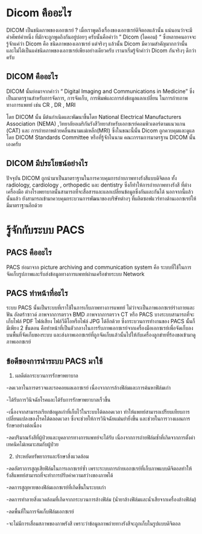 # Dicom คืออะไร

DICOM  เป็นชนิดภาพของเอกซเรย์ ?
เมื่อเราพูดถึงเรื่องของเอกซเรย์ดิจิตอลแล้วนั้น แน่นอนว่าจะมีคำศัพท์คำหนึ่ง
ที่มักจะถูกพูดถึงกันอยู่บ่อยๆ ครับนั้นคือคำว่า ” Dicom (ไดคอม) “ ซึ่งหลายคนอาจจะรู้จักแค่ว่า
Dicom คือ ชนิดภาพของเอกซเรย์ แต่จริงๆ แล้วนั้น Dicom มีความสำคัญมากกว่านั้น
และไม่ได้เป็นแค่ชนิดภาพของเอกซเรย์เพียงอย่างเดียวครับ เรามาเริ่มรู้จักคำว่า Dicom กันจริงๆ ดีกว่าครับ

 

## DICOM  คืออะไร
DICOM นั้นย่อมาจากคำว่า “ Digital Imaging and Communications in Medicine”
ซึ่งเป็นมาตรฐานสำหรับการจัดการ, การจัดเก็บ, การพิมพ์และการส่งข้อมูลแลกเปลี่ยน
ในการถ่ายภาพทางการแพทย์ เช่น CR , DR , MRI

โดย DICOM นั้น มีต้นกำเนิดและพัฒนาขึ้นโดย National Electrical Manufacturers Association
(NEMA) ,วิทยาลัยอเมริกันรังสีวิทยาสำหรับเอกซเรย์คอมพิวเตอร์ตามแนวแกน (CAT) และ
การถ่ายภาพด้วยคลื่นสนามแม่เหล็ก(MRI) ซึ่งในขณะนี้นั้น Dicom ถูกควบคุมและดูแลโดย
DICOM Standards Committee หรือที่รู้จักในนาม คณะกรรมการมาตรฐาน DICOM นั้นเองครับ

 

## DICOM  มีประโยชน์อย่างไร
 

ปัจจุบัน DICOM ถูกนำมาเป็นมาตราฐานในการควบคุมการถ่ายภาพทางรังสีแบบดิจิตอล
ทั้ง radiology, cardiology , orthopedic และ dentistry ซึ่งก็ทำให้การถ่ายภาพทางรังสี
ที่ต่างเครื่องมือ ต่างโรงพยาบาลนั้นสามารถที่จะสื่อสารและแลกเปลี่ยนข้อมูลซึ่งกันและกันได้
นอกจากนี้แล้วนั้นแล้ว ยังสามารถเข้ามาควบคุมกระบวนการพัฒนาของบริษัทต่างๆ
ที่ผลิตซอฟแวร์ทางด้านเอกซเรย์ให้มีมาตราฐานอีกด้วย

# รู้จักกับระบบ PACS

## PACS คืออะไร
PACS ย่อมาจาก picture archiving and communication system คือ ระบบที่ใช้ในการจัดเก็บรูปภาพและรับส่งข้อมูลทางการแพทย์ผ่านเครือข่ายระบบ Network

## PACS ทำหน้าที่อะไร
ระบบ PACS นั้นเป็นระบบที่เราใช้ในการเก็บภาพทางการแพทย์ ไม่ว่าจะเป็นภาพเอกซเรย์ร่างกายและฟัน อัลตร้าซาวด์ ภาพจากการตรวจ BMD ภาพจากการตรวจ CT หรือ PACS บางระบบสามารถที่จะเก็บไฟล์ PDF ไฟล์เสียง ไฟล์วีดีโอหรือไฟล์ JPG ได้อีกด้วย ซึ่งกระบวนการทำงานของ PACS นั้นก็มีเพียง 2 ขั้นตอน คือทำหน้าที่เป็นตัวกลางในการรับภาพเอกซเรย์จากเครื่องมือเอกซเรย์เพื่อจัดเก็บลงบนพื้นที่จัดเก็บของระบบ และส่งภาพเอกซเรย์ที่ถูกจัดเก็บแล้วนั้นไปให้กับเครื่องลูกข่ายที่ร้องขอเข้ามาดูภาพเอกซเรย์

## ข้อดีของการนำระบบ PACS มาใช้
1. ผลดีต่อกระบวนการรักษาพยาบาล

-ลดเวลาในการตรวจและรอคอยผลเอกซเรย์ เนื่องจากการล้างฟิล์มและการค้นหาฟิล์มเก่า

-ได้รับการวินิจฉัยโรคและได้รับการรักษาพยาบาลเร็วขึ้น

-เนื่องจากสามารถเรียกข้อมูลเก่าที่เก็บไว้ในระบบได้ตลอดเวลา ทำให้แพทย์สามารถเปรียบเทียบการเปลี่ยนแปลงของโรคได้ตลอดเวลา ซึ่งจะช่วยให้การวินิจฉัยแม่นยำยิ่งขึ้น และช่วยในการวางแผนการรักษาอย่างต่อเนื่อง

-ลดปริมาณรังสีที่ผู้ป่วยและบุคลากรทางการแพทย์จะได้รับ เนื่องจากการถ่ายฟิล์มซ้ำที่เกิดจากการตั้งค่าเทคนิคไม่เหมาะสมกับผู้ป่วย

2. ประหยัดทรัพยากรและรักษาสิ่งแวดล้อม

-ลดอัตราการสูญเสียฟิล์มในการเอกซเรย์ซ้ำ เพราะระบบการถ่ายเอกซเรย์ที่เก็บภาพแบบดิจิตอลทำให้รังสีแพทย์สามารถที่จะทำการปรับค่าความสว่างของภาพได้

-ลดการสูญหายของฟิล์มเอกซเรย์ที่เกิดขึ้นในระบบเก่า

-ลดการทำลายสิ่งแวดล้อมที่เกิดจากกระบวนการล้างฟิล์ม (น้ำยาล้างฟิล์มและน้ำเสียจากเครื่องล้างฟิล์ม)

-ลดพื้นที่ในการจัดเก็บฟิล์มเอกซเรย์

-จะไม่มีการเสื่อมสภาพของภาพรังสี เพราะว่าข้อมูลภาพถ่ายทางรังสีจะถูกเก็บในรูปแบบดิจิตอล 
